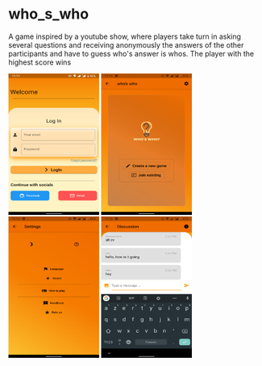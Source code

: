 # who_s_who
A game inspired by a youtube show, where players take turn in asking several questions and receiving anonymously the answers of the
other participants and have to guess who's answer is whos. 
The player with the highest score wins


<img src="https://github.com/imen-bouabdallah/who_s_who/blob/master/Screenshot_20211202-111103.png" width ="180" height = "280" >   <img src="https://github.com/imen-bouabdallah/who_s_who/blob/master/Screenshot_20211202-111120.png" width ="180" height = "280" >   <img src="https://github.com/imen-bouabdallah/who_s_who/blob/master/Screenshot_20211202-111128.png" width ="180" height = "280" >  <img src="https://github.com/imen-bouabdallah/who_s_who/blob/master/Screenshot_20211202-111212.png" width ="180" height = "280" >
